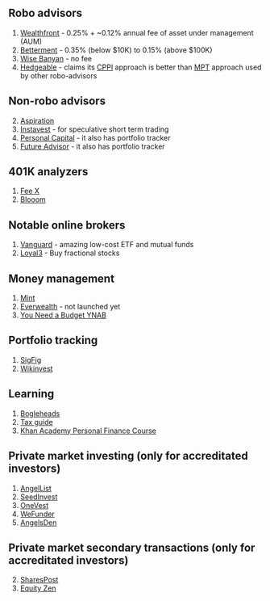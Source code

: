 ## Robo advisors
1. [Wealthfront](https://www.wealthfront.com) - 0.25% + ~0.12% annual fee of asset under management (AUM)
2. [Betterment](https://www.betterment.com) - 0.35% (below $10K) to 0.15% (above $100K)
3. [Wise Banyan](https://wisebanyan.com/) - no fee
4. [Hedgeable](https://www.hedgeable.com) - claims its [CPPI](http://www.investopedia.com/terms/c/cppi.asp) approach is better than [MPT](http://www.investopedia.com/terms/m/modernportfoliotheory.asp) approach used by other robo-advisors

## Non-robo advisors
2. [Aspiration](https://www.aspiration.com/)
3. [Instavest](https://instavest.com/) - for speculative short term trading
3. [Personal Capital](https://www.personalcapital.com) - it also has portfolio tracker
4. [Future Advisor](https://www.futureadvisor.com) - it also has portfolio tracker

## 401K analyzers
1. [Fee X](https://www.feex.com)
2. [Blooom](http://www.blooom.com/)

## Notable online brokers
1. [Vanguard](https://www.vanguard.com) - amazing low-cost ETF and mutual funds
2. [Loyal3](https://www.loyal3.com/) - Buy fractional stocks

## Money management
1. [Mint](https://www.mint.com)
2. [Everwealth](https://www.everwealth.io) - not launched yet
3. [You Need a Budget YNAB](https://www.youneedabudget.com/)

## Portfolio tracking
1. [SigFig](https://www.sigfig.com)
2. [Wikinvest](https://www.wikinvest.com)

## Learning
1. [Bogleheads](http://www.bogleheads.org/) 
2. [Tax guide](http://fairmark.com/)
3. [Khan Academy Personal Finance Course](https://www.khanacademy.org/college-careers-more/personal-finance)

## Private market investing (only for accreditated investors)
1. [AngelList](https://angel.co/)
2. [SeedInvest](https://www.seedinvest.com/)
3. [OneVest](https://onevest.com/)
4. [WeFunder](https://wefunder.com/)
5. [AngelsDen](https://www.angelsden.com/)

## Private market secondary transactions (only for accreditated investors)
2. [SharesPost](http://sharespost.com/)
3. [Equity Zen](https://equityzen.com)
